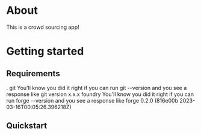 # About 

This is a crowd sourcing app!



# Getting started



## Requirements 


   . git
        You'll know you did it right if you can run git --version and you see a response like git version x.x.x
    foundry
        You'll know you did it right if you can run forge --version and you see a response like forge 0.2.0 (816e00b 2023-03-16T00:05:26.396218Z)



## Quickstart